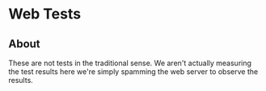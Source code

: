 # Web Tests

## About

These are not tests in the traditional sense. We aren't actually measuring the test results here we're simply spamming the web server to observe the results.
